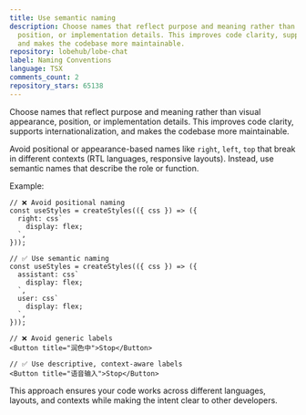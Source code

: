 ```yaml
---
title: Use semantic naming
description: Choose names that reflect purpose and meaning rather than visual appearance,
  position, or implementation details. This improves code clarity, supports internationalization,
  and makes the codebase more maintainable.
repository: lobehub/lobe-chat
label: Naming Conventions
language: TSX
comments_count: 2
repository_stars: 65138
---
```


Choose names that reflect purpose and meaning rather than visual appearance, position, or implementation details. This improves code clarity, supports internationalization, and makes the codebase more maintainable.

Avoid positional or appearance-based names like `right`, `left`, `top` that break in different contexts (RTL languages, responsive layouts). Instead, use semantic names that describe the role or function.

Example:
```tsx
// ❌ Avoid positional naming
const useStyles = createStyles(({ css }) => ({
  right: css`
    display: flex;
  `,
}));

// ✅ Use semantic naming
const useStyles = createStyles(({ css }) => ({
  assistant: css`
    display: flex;
  `,
  user: css`
    display: flex;
  `,
}));

// ❌ Avoid generic labels
<Button title="润色中">Stop</Button>

// ✅ Use descriptive, context-aware labels  
<Button title="语音输入">Stop</Button>
```

This approach ensures your code works across different languages, layouts, and contexts while making the intent clear to other developers.